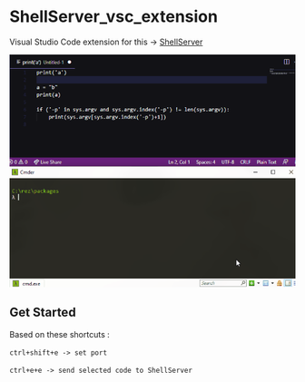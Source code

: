 # ShellServer_vsc_extension

Visual Studio Code extension for this -> [ShellServer](https://github.com/OlivierArgentieri-rezpackages/shellServer) 

<p align="center">
  <img src="./gif/Header.gif" />
</p>

## Get Started
Based on these shortcuts : 

``` ctrl+shift+e -> set port ```

``` ctrl+e+e -> send selected code to ShellServer ```
